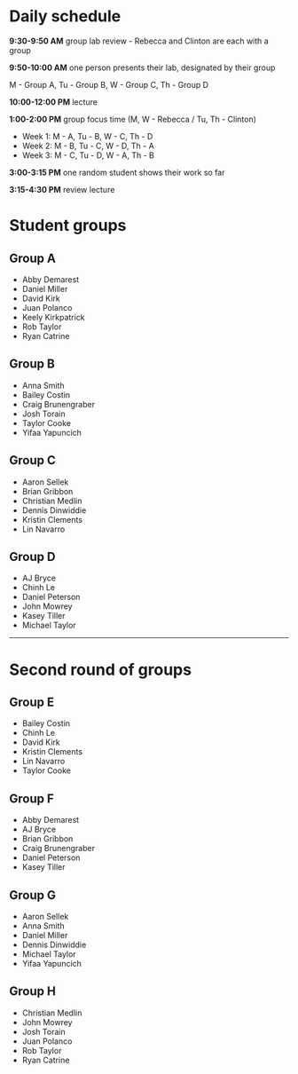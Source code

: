 # Daily schedule

**9:30-9:50 AM** group lab review - Rebecca and Clinton are each with a group
 
**9:50-10:00 AM** one person presents their lab, designated by their group

M - Group A, Tu - Group B, W - Group C, Th - Group D

**10:00-12:00 PM** lecture

**1:00-2:00 PM** group focus time (M, W - Rebecca / Tu, Th - Clinton)

* Week 1: M - A, Tu - B, W - C, Th - D
* Week 2: M - B, Tu - C, W - D, Th - A
* Week 3: M - C, Tu - D, W - A, Th - B

**3:00-3:15 PM** one random student shows their work so far

**3:15-4:30 PM** review lecture

# Student groups

## Group A

- Abby Demarest
- Daniel Miller
- David Kirk
- Juan Polanco
- Keely Kirkpatrick
- Rob Taylor
- Ryan Catrine

## Group B

- Anna Smith
- Bailey Costin
- Craig Brunengraber
- Josh Torain
- Taylor Cooke
- Yifaa Yapuncich

## Group C

- Aaron Sellek
- Brian Gribbon
- Christian Medlin
- Dennis Dinwiddie
- Kristin Clements
- Lin Navarro

## Group D

- AJ Bryce
- Chinh Le
- Daniel Peterson
- John Mowrey
- Kasey Tiller
- Michael Taylor

---

# Second round of groups

## Group E

- Bailey Costin
- Chinh Le
- David Kirk
- Kristin Clements
- Lin Navarro
- Taylor Cooke

## Group F

- Abby Demarest
- AJ Bryce
- Brian Gribbon
- Craig Brunengraber
- Daniel Peterson  
- Kasey Tiller

## Group G 

- Aaron Sellek
- Anna Smith
- Daniel Miller
- Dennis Dinwiddie
- Michael Taylor
- Yifaa Yapuncich

## Group H

- Christian Medlin
- John Mowrey
- Josh Torain
- Juan Polanco
- Rob Taylor
- Ryan Catrine

